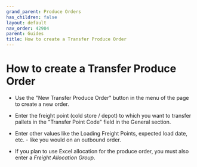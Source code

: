 ```yaml
---
grand_parent: Produce Orders
has_children: false
layout: default
nav_order: 42904
parent: Guides
title: How to create a Transfer Produce Order
---
```


# How to create a Transfer Produce Order

*   Use the "New Transfer Produce Order" button in the menu of the page to create a new order.

*   Enter the freight point (cold store / depot) to which you want to transfer pallets in the "Transfer Point Code" field in the General section.

*   Enter other values like the Loading Freight Points, expected load date, etc. - like you would on an outbound order.

*   If you plan to use Excel allocation for the produce order, you must also enter a _Freight Allocation Group_.